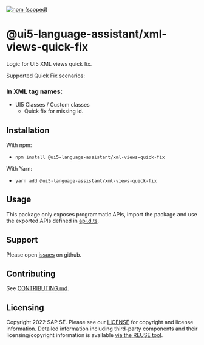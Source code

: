 [![npm (scoped)](https://img.shields.io/npm/v/@ui5-language-assistant/xml-views-quick-fix.svg)](https://www.npmjs.com/package/@ui5-language-assistant/xml-views-quick-fix)

# @ui5-language-assistant/xml-views-quick-fix

Logic for UI5 XML views quick fix.

Supported Quick Fix scenarios:

### In XML tag names:

- UI5 Classes / Custom classes
  - Quick fix for missing id.

## Installation

With npm:

- `npm install @ui5-language-assistant/xml-views-quick-fix`

With Yarn:

- `yarn add @ui5-language-assistant/xml-views-quick-fix`

## Usage

This package only exposes programmatic APIs, import the package and use the exported APIs
defined in [api.d.ts](./api.d.ts).

## Support

Please open [issues](https://github.com/SAP/ui5-language-assistant/issues) on github.

## Contributing

See [CONTRIBUTING.md](./CONTRIBUTING.md).

## Licensing

Copyright 2022 SAP SE. Please see our [LICENSE](../../LICENSE) for copyright and license information. Detailed information including third-party components and their licensing/copyright information is available [via the REUSE tool](https://api.reuse.software/info/github.com/SAP/ui5-language-assistant).
